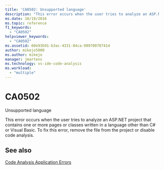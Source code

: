 ```yaml
---
title: 'CA0502: Unsupported language'
description: "This error occurs when the user tries to analyze an ASP.NET project that contains one or more pages or classes written in a language other than C# or Visual Basic."
ms.date: 10/19/2016
ms.topic: reference
f1_keywords:
  - "CA0502"
helpviewer_keywords:
  - "CA0502"
ms.assetid: 60e93b91-b3ac-4331-84ca-989700787414
author: mikejo5000
ms.author: mikejo
manager: jmartens
ms.technology: vs-ide-code-analysis
ms.workload:
  - "multiple"
---
```

# CA0502

Unsupported language

This error occurs when the user tries to analyze an ASP.NET project that contains one or more pages or classes written in a language other than C# or Visual Basic. To fix this error, remove the file from the project or disable code analysis.

## See also
[Code Analysis Application Errors](../code-quality/code-analysis-application-errors.md)
